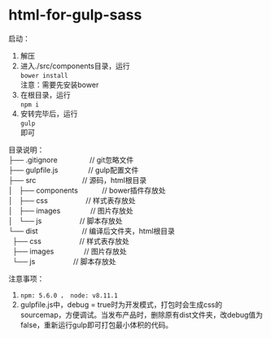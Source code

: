 # html-for-gulp-sass
启动：
1. 解压
2. 进入./src/components目录，运行<br>
```bower install```<br>
注意：需要先安装bower
3. 在根目录，运行<br>
```npm i```<br>
4. 安转完毕后，运行<br>
```gulp```<br>
即可


目录说明：<br>
├── .gitignore                // git忽略文件<br>
├── gulpfile.js               // gulp配置文件<br>
├── src                       // 源码，html根目录<br>
│   ├── components            // bower插件存放处<br>
│   ├── css                   // 样式表存放处<br>
│   ├── images                // 图片存放处<br>
│   └── js                    // 脚本存放处<br>
└── dist                      // 编译后文件夹，html根目录<br>
    ├── css                   // 样式表存放处<br>
    ├── images                // 图片存放处<br>
    └── js                    // 脚本存放处<br>

注意事项：
1. ```npm: 5.6.0 ， node: v8.11.1```
2. gulpfile.js中，debug = true时为开发模式，打包时会生成css的sourcemap，方便调试。当发布产品时，删除原有dist文件夹，改debug值为false，重新运行gulp即可打包最小体积的代码。
